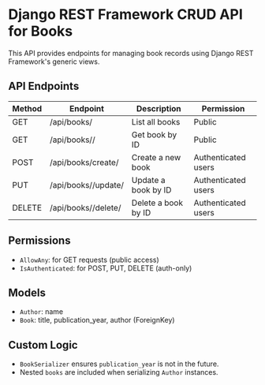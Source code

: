 # Django REST Framework CRUD API for Books

This API provides endpoints for managing book records using Django REST Framework's generic views.

## API Endpoints

| Method | Endpoint                | Description                 | Permission          |
|--------|-------------------------|-----------------------------|---------------------|
| GET    | /api/books/             | List all books              | Public              |
| GET    | /api/books/<id>/        | Get book by ID              | Public              |
| POST   | /api/books/create/      | Create a new book           | Authenticated users |
| PUT    | /api/books/<id>/update/ | Update a book by ID         | Authenticated users |
| DELETE | /api/books/<id>/delete/ | Delete a book by ID         | Authenticated users |

## Permissions

- `AllowAny`: for GET requests (public access)
- `IsAuthenticated`: for POST, PUT, DELETE (auth-only)

## Models

- `Author`: name
- `Book`: title, publication_year, author (ForeignKey)

## Custom Logic

- `BookSerializer` ensures `publication_year` is not in the future.
- Nested `books` are included when serializing `Author` instances.
